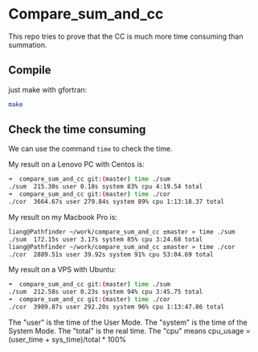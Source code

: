 # Compare_sum_and_cc

This repo tries to prove that the CC is much more time consuming than summation.

## Compile

just make with gfortran:

```bash
make
```

## Check the time consuming

We can use the command `time` to check the time.

My result on a Lenovo PC with Centos is: 

```bash
➜  compare_sum_and_cc git:(master) time ./sum
./sum  215.30s user 0.18s system 83% cpu 4:19.54 total
➜  compare_sum_and_cc git:(master) time ./cor
./cor  3664.67s user 279.84s system 89% cpu 1:13:18.37 total
```
My result on my Macbook Pro is:

```bash
liang@Pathfinder ~/work/compare_sum_and_cc ±master » time ./sum
./sum  172.15s user 3.17s system 85% cpu 3:24.68 total
liang@Pathfinder ~/work/compare_sum_and_cc ±master » time ./cor
./cor  2889.51s user 39.92s system 91% cpu 53:04.69 total
```

My result on a VPS with Ubuntu:
```bash
➜  compare_sum_and_cc git:(master) time ./sum
./sum  212.58s user 0.23s system 94% cpu 3:45.75 total
➜  compare_sum_and_cc git:(master) time ./cor
./cor  3989.87s user 292.20s system 96% cpu 1:13:47.86 total
```

The "user" is the time of the User Mode.
The "system" is the time of the System Mode.
The "total" is the real time.
The "cpu" means cpu_usage = (user_time + sys_time)/total * 100%
